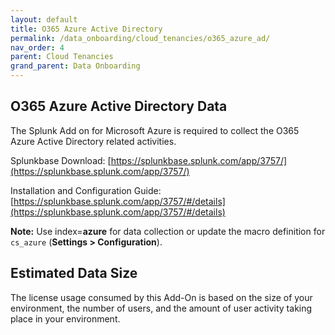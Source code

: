 ```yaml
---
layout: default
title: O365 Azure Active Directory
permalink: /data_onboarding/cloud_tenancies/o365_azure_ad/
nav_order: 4
parent: Cloud Tenancies 
grand_parent: Data Onboarding
---
```


## **O365 Azure Active Directory Data**

The Splunk Add on for Microsoft Azure is required to collect the O365 Azure Active Directory related activities. 

Splunkbase Download: 
[https://splunkbase.splunk.com/app/3757/](https://splunkbase.splunk.com/app/3757/) 

Installation and Configuration Guide: 
[https://splunkbase.splunk.com/app/3757/#/details](https://splunkbase.splunk.com/app/3757/#/details) 

**Note:** Use index=**azure** for data collection or update the macro definition for `cs_azure` (**Settings > Configuration**).

## Estimated Data Size

The license usage consumed by this Add-On is based on the size of your environment, the number of users, and the amount of user activity taking place in your environment.
